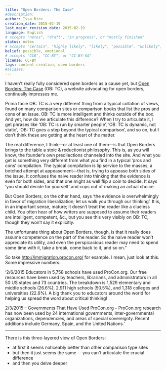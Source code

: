 ```yaml
---
title: "Open Borders: The Case"
#description: 
author: Issa Rice
creation_date: 2015-02-19
last_major_revision_date: 2015-02-19
language: English
# accepts "notes", "draft", "in progress", or "mostly finished"
status: notes
# accepts "certain", "highly likely", "likely", "possible", "unlikely", "highly unlikely", "remote", "impossible", "log", "emotional", or "fiction"
belief: possible, emotional
# accepts "CC0", "CC-BY", or "CC-BY-SA"
license: CC-BY
tags: content creation, open borders
#aliases: 
---
```


I haven't really fully considered open borders as a cause yet, but [Open Borders: The Case](http://openborders.info/) (OB: TC), a website advocating for open borders, continually impresses me.

Prima facie OB: TC is a very different thing from a typical collation of views, found on many comparison sites or comparison books that list the pros and cons of an issue. OB: TC is more intelligent and thinks outside of the box. And yet, how do we articulate this difference? When I try to articulate it, I get phrases like ‘OB: TC is run by smarter people’, ‘OB: TC is dynamic, not static’, ‘OB: TC goes a step beyond the typical comparison’, and so on, but I don’t think these are getting at the heart of the matter.

The real difference, I think—or at least one of them—is that Open Borders brings to the table a stoic & reductionist philosophy. This is, as you will know, the founder’s own predilections channeled into the site. And what you get is something very different from what you find in a typical ‘pros and cons’ compilation. The typical compilation is lip service to the masses, a botched attempt at appeasement—that is, trying to appease both sides of the issue. It confuses the naive reader into thinking that the evidence is even for both sides, and that one might as well flip a coin to decide. It says ‘you should decide for yourself’ and cops out of making an actual choice.

 But Open Borders, on the other hand, says ‘the evidence is overwhelmingly in favor of migration liberalization; let us walk you through our thinking’. It is, in an important sense, mature; it doesn’t treat the reader like a clueless child. You often hear of how writers are supposed to assume their readers are intelligent, competent, &c., but you see this very visibly on OB: TC, though they won’t say it explicitly.

 The unfortunate thing about Open Borders, though, is that it really does assume competence on the part of the reader. So the naive reader won’t appreciate its utility, and even the perspicacious reader may need to spend some time with it, take a break, come back to it, and so on.”

So take http://immigration.procon.org/ for example.
I mean, just look at this. Some impressive numbers:

‘2/6/2015 Educators in 5,758 schools have used ProCon.org. Our free resources have been used by teachers, librarians, and administrators in all 50 US states and 73 countries. The breakdown is 1,529 elementary and middle schools (26.6%), 2,911 high schools (50.5%), and 1,318 colleges and universities (22.9%). A big thank you to educators around the world for helping us spread the word about critical thinking!

2/3/2015 – Governments That Have Used ProCon.org – ProCon.org research has now been used by 24 international governments, inter-governmental organizations, dependencies, and areas of special sovereignty. Recent additions include Germany, Spain, and the United Nations.’

---

There is this three-layered view of Open Borders:

- at first it seems noticeably better than other comparison type sites
- but then it just seems the same -- you can't articulate the crucial difference
- and then you delve deeper
